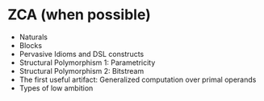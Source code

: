 # ZCA (when possible)

- Naturals
- Blocks
- Pervasive Idioms and DSL constructs
- Structural Polymorphism 1: Parametricity
- Structural Polymorphism 2: Bitstream
- The first useful artifact: Generalized computation over primal operands
- Types of low ambition